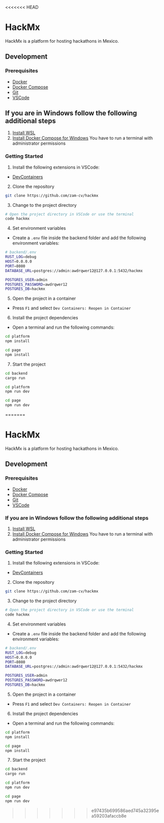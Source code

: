 <<<<<<< HEAD
# HackMx

HackMx is a platform for hosting hackathons in Mexico.

## Development

### Prerequisites

- [Docker](https://docs.docker.com/engine/install/)
- [Docker Compose](https://docs.docker.com/compose/install/)
- [Git](https://git-scm.com/downloads)
- [VSCode](https://code.visualstudio.com/download)

## If you are in Windows follow the following additional steps

1. [Install WSL](https://learn.microsoft.com/es-es/windows/wsl/install/)
2. [Install Docker Compose for Windows](https://www.ionos.com/digitalguide/server/configuration/install-docker-compose-on-windows/) You have to run a terminal with administrator permissions

### Getting Started

1. Install the following extensions in VSCode:

- [DevContainers](https://marketplace.visualstudio.com/items?itemName=ms-vscode-remote.remote-containers)

2. Clone the repository

```bash
git clone https://github.com/zam-cv/hackmx
```

3. Change to the project directory

```bash
# Open the project directory in VSCode or use the terminal
code hackmx
```

4. Set environment variables

- Create a `.env` file inside the backend folder and add the following environment variables:

```bash
# backend/.env
RUST_LOG=debug
HOST=0.0.0.0
PORT=8080
DATABASE_URL=postgres://admin:awdrqwer12@127.0.0.1:5432/hackmx

POSTGRES_USER=admin
POSTGRES_PASSWORD=awdrqwer12
POSTGRES_DB=hackmx
```

5. Open the project in a container

- Press `F1` and select `Dev Containers: Reopen in Container`

6. Install the project dependencies

- Open a terminal and run the following commands:

```bash
cd platform
npm install

cd page
npm install
```

7. Start the project

```bash
cd backend
cargo run
```

```bash
cd platform
npm run dev
```

```bash
cd page
npm run dev
```
=======
# HackMx

HackMx is a platform for hosting hackathons in Mexico.

## Development

### Prerequisites

- [Docker](https://docs.docker.com/engine/install/)
- [Docker Compose](https://docs.docker.com/compose/install/)
- [Git](https://git-scm.com/downloads)
- [VSCode](https://code.visualstudio.com/download)

### If you are in Windows follow the following additional steps
1. [Install WSL](https://learn.microsoft.com/es-es/windows/wsl/install/)
2. [Install Docker Compose for Windows](https://www.ionos.com/digitalguide/server/configuration/install-docker-compose-on-windows/) You have to run a terminal with administrator permissions

### Getting Started

1. Install the following extensions in VSCode:

- [DevContainers](https://marketplace.visualstudio.com/items?itemName=ms-vscode-remote.remote-containers)

2. Clone the repository

```bash
git clone https://github.com/zam-cv/hackmx
```

3. Change to the project directory

```bash
# Open the project directory in VSCode or use the terminal
code hackmx
```

4. Set environment variables

- Create a `.env` file inside the backend folder and add the following environment variables:

```bash
# backend/.env
RUST_LOG=debug
HOST=0.0.0.0
PORT=8080
DATABASE_URL=postgres://admin:awdrqwer12@127.0.0.1:5432/hackmx

POSTGRES_USER=admin
POSTGRES_PASSWORD=awdrqwer12
POSTGRES_DB=hackmx
```

5. Open the project in a container

- Press `F1` and select `Dev Containers: Reopen in Container`

6. Install the project dependencies

- Open a terminal and run the following commands:

```bash
cd platform
npm install

cd page
npm install
```

7. Start the project

```bash
cd backend
cargo run
```

```bash
cd platform
npm run dev
```

```bash
cd page
npm run dev
```
>>>>>>> e97435b699586aed745a32395ea59203afaccb8e
